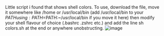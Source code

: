 Little script i found that shows shell colors.
To use, download the file, move it somewhere like /home or /usr/local/bin (add /usr/local/bin to your $PATH using: PATH=$PATH:~/usr/local/bin if you move it here) then modify your shell flavour of choice (.bashrc .zshrc etc.) and add the line sh colors.sh at the end or anywhere unobstructing. 
![image](https://github.com/user-attachments/assets/2b6e9943-b76a-4b46-8619-016929b39178)

